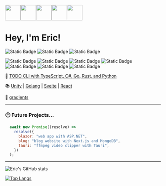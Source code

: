 <img src="https://cdn.7tv.app/emote/651c53a939bda127a3225b1f/4x.webp" width="50"/><img src="https://cdn.7tv.app/emote/6309e73ffe72a7a37ff476f5/4x.webp" height="50"/><img src="https://cdn.7tv.app/emote/6501ea45bad3f314ff03f597/4x.webp" height="50"/><img src="https://cdn.7tv.app/emote/61bb3d5cfba91c72ead6fa36/4x.webp" height="50"/><img src="https://cdn.7tv.app/emote/621db6feb825598c205c6f36/4x.webp" height="50"/>
<h1>
  Hey, I'm Eric!
</h1>

![Static Badge](https://img.shields.io/badge/TypeScript-black?logo=typescript) ![Static Badge](https://img.shields.io/badge/JavaScript-black?logo=javascript) ![Static Badge](https://img.shields.io/badge/C%23-black?logo=c%23)

![Static Badge](https://img.shields.io/badge/React-black?logo=react) ![Static Badge](https://img.shields.io/badge/Next.js-black?logo=next.js) ![Static Badge](https://img.shields.io/badge/Node.js-black?logo=node.js) ![Static Badge](https://img.shields.io/badge/Express.js-black?logo=express) ![Static Badge](https://img.shields.io/badge/PostgreSQL-black?logo=postgresql) ![Static Badge](https://img.shields.io/badge/Vercel-black?logo=vercel) ![Static Badge](https://img.shields.io/badge/npm-black?logo=npm)

📝 [TODO CLI with TypeScript, C#, Go, Rust, and Python](https://github.com/eric-k-chu/todo-cli)

📚 [Unity](https://github.com/eric-k-chu/unity-exercises) | [Golang](https://github.com/eric-k-chu/golang-exercises) | [Svelte](https://github.com/eric-k-chu/svelte-exercises) | [React](https://github.com/eric-k-chu/react-playground)

🔖 [gradients](https://webgradients.com/)

---
### :clock1: Future Projects...

```JavaScript
  await new Promise((resolve) =>
    resolve({
      blazor: "web app with ASP.NET",
      blog: "blog website with Next.js and MongoDB",
      tauri: "ffmpeg video clipper with Tauri",
    })
  );
```
---
![Eric's GitHub stats](https://github-readme-stats.vercel.app/api?username=eric-k-chu&show_icons=true&theme=tokyonight&count_private=true&hide=stars)

[![Top Langs](https://github-readme-stats.vercel.app/api/top-langs/?username=eric-k-chu&theme=tokyonight&layout=donut)](https://github.com/eric-k-chu/github-readme-stats)
